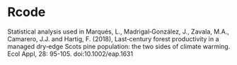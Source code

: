 # Rcode

Statistical analysis used in Marqués, L., Madrigal‐González, J., Zavala, M.A., Camarero, J.J. and Hartig, F. (2018), Last‐century forest productivity in a managed dry‐edge Scots pine population: the two sides of climate warming. Ecol Appl, 28: 95-105. doi:10.1002/eap.1631
